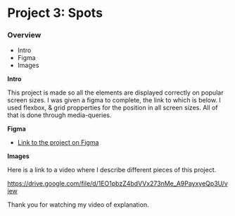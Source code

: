 # Project 3: Spots

### Overview  

* Intro  
* Figma  
* Images  
  
**Intro**
  
This project is made so all the elements are displayed correctly on popular screen sizes. I was given a figma to complete, the link to which is below. I used flexbox, & grid propperties for the position in all screen sizes. All of that is done through media-queries.
  
**Figma**  
  
* [Link to the project on Figma](https://www.figma.com/file/BBNm2bC3lj8QQMHlnqRsga/Sprint-3-Project-%E2%80%94-Spots?type=design&node-id=2%3A60&mode=design&t=afgNFybdorZO6cQo-1)
  
**Images**  

Here is a link to a video where I describe different pieces of this project.

https://drive.google.com/file/d/1EO1pbzZ4bdVVx273nMe_A9PayxyeQp3U/view

Thank you for watching my video of explanation.